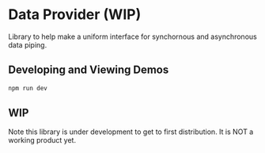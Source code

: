 # Data Provider (WIP)

Library to help make a uniform interface for synchornous and asynchronous data piping.

## Developing and Viewing Demos

```sh
npm run dev
```

## WIP

Note this library is under development to get to first distribution. It is NOT a working product yet.
